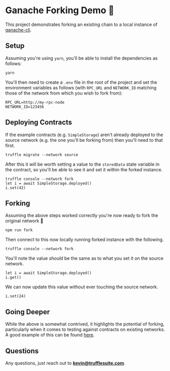 # Ganache Forking Demo 🍴

This project demonstrates forking an existing chain to a local instance of [ganache-cli](https://github.com/trufflesuite/ganache-cli). 

## Setup

Assuming you're using `yarn`, you'll be able to install the dependencies as follows:

```
yarn
```

You'll then need to create a `.env` file in the root of the project and set the environment variables as follows (with `RPC_URL` and `NETWORK_ID` matching those of the network from which you wish to fork from):

```
RPC_URL=http://my-rpc-node
NETWORK_ID=123456
```

## Deploying Contracts

If the example contracts (e.g. `SimpleStorage`) aren't already deployed to the source network (e.g. the one you'll be forking from) then you'll need to that first.

```
truffle migrate --network source
```

After this it will be worth setting a value to the `storedData` state variable in the contract, so you'll be able to see it and set it within the forked instance.

```
truffle console --network fork
let i = await SimpleStorage.deployed()
i.set(42)
```

## Forking

Assuming the above steps worked correctly you're now ready to fork the original network 🎉

```
npm run fork
```

Then connect to this now locally running forked instance with the following.

```
truffle console --network fork
```

You'll note the value *should* be the same as to what you set it on the source network.

```
let i = await SimpleStorage.deployed()
i.get()
```

We can now update this value without ever touching the source network.

```
i.set(24)
```

## Going Deeper

While the above is somewhat contrived, it highlights the potential of forking, particularly when it comes to testing against contracts on existing networks. A good example of this can be found [here](https://github.com/truffle-box/defi-box).

## Questions

Any questions, just reach out to **kevin@trufflesuite.com**.